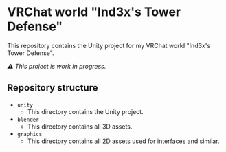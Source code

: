 # VRChat world "Ind3x's Tower Defense"

This repository contains the Unity project for my VRChat world "Ind3x's Tower Defense".

_⚠️ This project is work in progress._

## Repository structure

- `unity`
  - This directory contains the Unity project.
- `blender`
  - This directory contains all 3D assets.
- `graphics`
  - This directory contains all 2D assets used for interfaces and similar.
